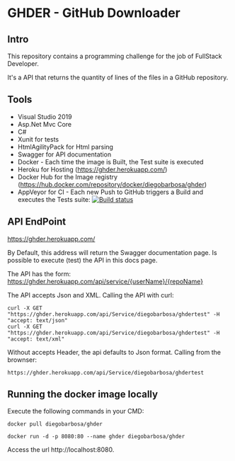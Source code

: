 # GHDER - GitHub Downloader


## Intro

This repository contains a programming challenge for the job of FullStack Developer.

It's a API that returns the quantity of lines of the files in a GitHub repository.

## Tools

- Visual Studio 2019
- Asp.Net Mvc Core
- C#
- Xunit for tests 
- HtmlAgilityPack for Html parsing
- Swagger for API documentation
- Docker - Each time the image is Built, the Test suite is executed
- Heroku for Hosting (https://ghder.herokuapp.com/)
- Docker Hub for the Image registry (https://hub.docker.com/repository/docker/diegobarbosa/ghder)
- AppVeyor for CI - Each new Push to GitHub triggers a Build and executes the Tests suite: [![Build status](https://ci.appveyor.com/api/projects/status/e0gus2bb7iug9i74/branch/master?svg=true)](https://ci.appveyor.com/project/diegobarbosa/ghder/branch/master)


## API EndPoint

https://ghder.herokuapp.com/

By Default, this address will return the Swagger documentation page. Is possible to execute (test) the API in this docs page.

The API has the form: https://ghder.herokuapp.com/api/service/{userName}/{repoName}

The API accepts Json and XML. Calling the API with curl: 

```
curl -X GET "https://ghder.herokuapp.com/api/Service/diegobarbosa/ghdertest" -H "accept: text/json"
curl -X GET "https://ghder.herokuapp.com/api/Service/diegobarbosa/ghdertest" -H "accept: text/xml"

```

Without accepts Header, the api defaults to Json format. Calling from the brownser:
```
https://ghder.herokuapp.com/api/Service/diegobarbosa/ghdertest
```


## Running the docker image locally
Execute the following commands in your CMD:

```console
docker pull diegobarbosa/ghder

docker run -d -p 8080:80 --name ghder diegobarbosa/ghder
```
Access the url http://localhost:8080.


